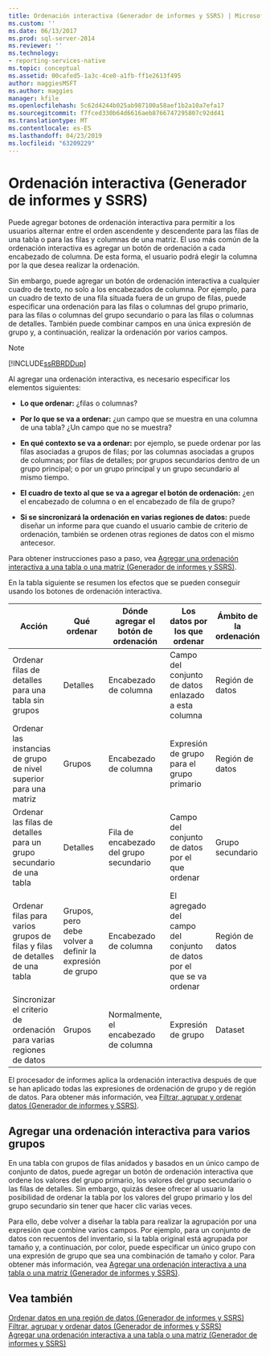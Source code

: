 ```yaml
---
title: Ordenación interactiva (Generador de informes y SSRS) | Microsoft Docs
ms.custom: ''
ms.date: 06/13/2017
ms.prod: sql-server-2014
ms.reviewer: ''
ms.technology:
- reporting-services-native
ms.topic: conceptual
ms.assetid: 00cafed5-1a3c-4ce0-a1fb-ff1e2613f495
author: maggiesMSFT
ms.author: maggies
manager: kfile
ms.openlocfilehash: 5c62d4244b025ab987100a58aef1b2a10a7efa17
ms.sourcegitcommit: f7fced330b64d6616aeb8766747295807c92dd41
ms.translationtype: MT
ms.contentlocale: es-ES
ms.lasthandoff: 04/23/2019
ms.locfileid: "63209229"
---
```

# <a name="interactive-sort-report-builder-and-ssrs"></a>Ordenación interactiva (Generador de informes y SSRS)
  Puede agregar botones de ordenación interactiva para permitir a los usuarios alternar entre el orden ascendente y descendente para las filas de una tabla o para las filas y columnas de una matriz. El uso más común de la ordenación interactiva es agregar un botón de ordenación a cada encabezado de columna. De esta forma, el usuario podrá elegir la columna por la que desea realizar la ordenación.  
  
 Sin embargo, puede agregar un botón de ordenación interactiva a cualquier cuadro de texto, no solo a los encabezados de columna. Por ejemplo, para un cuadro de texto de una fila situada fuera de un grupo de filas, puede especificar una ordenación para las filas o columnas del grupo primario, para las filas o columnas del grupo secundario o para las filas o columnas de detalles. También puede combinar campos en una única expresión de grupo y, a continuación, realizar la ordenación por varios campos.  
  
> [!NOTE]  
>  [!INCLUDE[ssRBRDDup](../../includes/ssrbrddup-md.md)]  
  
 Al agregar una ordenación interactiva, es necesario especificar los elementos siguientes:  
  
-   **Lo que ordenar:** ¿filas o columnas?  
  
-   **Por lo que se va a ordenar:** ¿un campo que se muestra en una columna de una tabla? ¿Un campo que no se muestra?  
  
-   **En qué contexto se va a ordenar:** por ejemplo, se puede ordenar por las filas asociadas a grupos de filas; por las columnas asociadas a grupos de columnas; por filas de detalles; por grupos secundarios dentro de un grupo principal; o por un grupo principal y un grupo secundario al mismo tiempo.  
  
-   **El cuadro de texto al que se va a agregar el botón de ordenación:** ¿en el encabezado de columna o en el encabezado de fila de grupo?  
  
-   **Si se sincronizará la ordenación en varias regiones de datos:** puede diseñar un informe para que cuando el usuario cambie de criterio de ordenación, también se ordenen otras regiones de datos con el mismo antecesor.  
  
 Para obtener instrucciones paso a paso, vea [Agregar una ordenación interactiva a una tabla o una matriz &#40;Generador de informes y SSRS&#41;](add-interactive-sort-to-a-table-or-matrix-report-builder-and-ssrs.md).  
  
 En la tabla siguiente se resumen los efectos que se pueden conseguir usando los botones de ordenación interactiva.  
  
|Acción|Qué ordenar|Dónde agregar el botón de ordenación|Los datos por los que ordenar|Ámbito de la ordenación|  
|------------|------------------|----------------------------------|---------------------|----------------|  
|Ordenar filas de detalles para una tabla sin grupos|Detalles|Encabezado de columna|Campo del conjunto de datos enlazado a esta columna|Región de datos|  
|Ordenar las instancias de grupo de nivel superior para una matriz|Grupos|Encabezado de columna|Expresión de grupo para el grupo primario|Región de datos|  
|Ordenar las filas de detalles para un grupo secundario de una tabla|Detalles|Fila de encabezado del grupo secundario|Campo del conjunto de datos por el que ordenar|Grupo secundario|  
|Ordenar filas para varios grupos de filas y filas de detalles de una tabla|Grupos, pero debe volver a definir la expresión de grupo|Encabezado de columna|El agregado del campo del conjunto de datos por el que se va ordenar|Región de datos|  
|Sincronizar el criterio de ordenación para varias regiones de datos|Grupos|Normalmente, el encabezado de columna|Expresión de grupo|Dataset|  
  
 El procesador de informes aplica la ordenación interactiva después de que se han aplicado todas las expresiones de ordenación de grupo y de región de datos. Para obtener más información, vea [Filtrar, agrupar y ordenar datos &#40;Generador de informes y SSRS&#41;](filter-group-and-sort-data-report-builder-and-ssrs.md).  
  
## <a name="adding-interactive-sort-for-multiple-groups"></a>Agregar una ordenación interactiva para varios grupos  
 En una tabla con grupos de filas anidados y basados en un único campo de conjunto de datos, puede agregar un botón de ordenación interactiva que ordene los valores del grupo primario, los valores del grupo secundario o las filas de detalles. Sin embargo, quizás desee ofrecer al usuario la posibilidad de ordenar la tabla por los valores del grupo primario y los del grupo secundario sin tener que hacer clic varias veces.  
  
 Para ello, debe volver a diseñar la tabla para realizar la agrupación por una expresión que combine varios campos. Por ejemplo, para un conjunto de datos con recuentos del inventario, si la tabla original está agrupada por tamaño y, a continuación, por color, puede especificar un único grupo con una expresión de grupo que sea una combinación de tamaño y color. Para obtener más información, vea [Agregar una ordenación interactiva a una tabla o una matriz &#40;Generador de informes y SSRS&#41;](add-interactive-sort-to-a-table-or-matrix-report-builder-and-ssrs.md).  
  
## <a name="see-also"></a>Vea también  
 [Ordenar datos en una región de datos &#40;Generador de informes y SSRS&#41;](sort-data-in-a-data-region-report-builder-and-ssrs.md)   
 [Filtrar, agrupar y ordenar datos &#40;Generador de informes y SSRS&#41;](filter-group-and-sort-data-report-builder-and-ssrs.md)   
 [Agregar una ordenación interactiva a una tabla o una matriz &#40;Generador de informes y SSRS&#41;](add-interactive-sort-to-a-table-or-matrix-report-builder-and-ssrs.md)  
  
  
